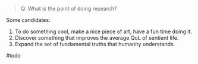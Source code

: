 > Q: What is the point of doing research?

Some candidates:
1. To do something cool, make a nice piece of art, have a fun time doing it.
2. Discover something that improves the average QoL of sentient life.
3. Expand the set of fundamental truths that humanity understands. 


#todo